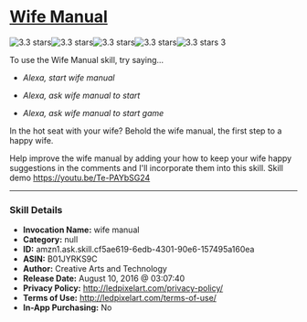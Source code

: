 # [Wife Manual](http://alexa.amazon.com/#skills/amzn1.ask.skill.cf5ae619-6edb-4301-90e6-157495a160ea)
![3.3 stars](../../images/ic_star_black_18dp_1x.png)![3.3 stars](../../images/ic_star_black_18dp_1x.png)![3.3 stars](../../images/ic_star_black_18dp_1x.png)![3.3 stars](../../images/ic_star_half_black_18dp_1x.png)![3.3 stars](../../images/ic_star_border_black_18dp_1x.png) 3

To use the Wife Manual skill, try saying...

* *Alexa, start wife manual*

* *Alexa, ask wife manual to start*

* *Alexa, ask wife manual to start game*

In the hot seat with your wife? Behold the wife manual, the first step to a happy wife. 

Help improve the wife manual by adding your how to keep your wife happy suggestions in the comments and I'll incorporate them into this skill. Skill demo https://youtu.be/Te-PAYbSG24

***

### Skill Details

* **Invocation Name:** wife manual
* **Category:** null
* **ID:** amzn1.ask.skill.cf5ae619-6edb-4301-90e6-157495a160ea
* **ASIN:** B01JYRKS9C
* **Author:** Creative Arts and Technology
* **Release Date:** August 10, 2016 @ 03:07:40
* **Privacy Policy:** http://ledpixelart.com/privacy-policy/
* **Terms of Use:** http://ledpixelart.com/terms-of-use/
* **In-App Purchasing:** No
